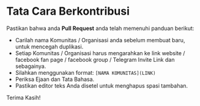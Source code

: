 # Tata Cara Berkontribusi
Pastikan bahwa anda **Pull Request** anda telah memenuhi panduan berikut:

- Carilah nama Komunitas / Organisasi anda sebelum membuat baru, untuk mencegah duplikasi.
- Setiap Komunitas / Organisasi harus mengarahkan ke link website / facebook fan page / facebook group / Telegram Invite Link dan sebagainya.
- Silahkan menggunakan format: `[NAMA KOMUNITAS](LINK)`
- Periksa Ejaan dan Tata Bahasa.
- Pastikan editor teks Anda disetel untuk menghapus spasi tambahan.

Terima Kasih!
